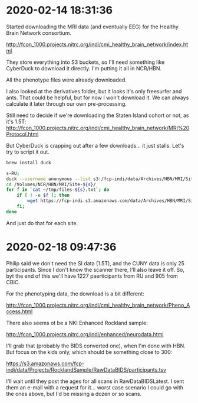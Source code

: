 # 2020-02-14 18:31:36

Started downloading the MRI data (and eventually EEG) for the Healthy Brain
Network consortium. 

http://fcon_1000.projects.nitrc.org/indi/cmi_healthy_brain_network/index.html

They store everything into S3 buckets, so I'll need something like CyberDuck to
download it directly. I'm putting it all in NCR/HBN. 

All the phenotype files were already downloaded.

I also looked at the derivatives folder, but it looks it's only freesurfer and
ants. That could be helpful, but for now I won't download it. We can always
calculate it later through our own pre-processing.

Still need to decide if we're downloading the Staten Island cohort or not, as
it's 1.5T:
http://fcon_1000.projects.nitrc.org/indi/cmi_healthy_brain_network/MRI%20Protocol.html

But CyberDuck is crapping out after a few downloads... it just stalls. Let's try
to script it out.

```bash
brew install duck

s=RU;
duck --username anonymous --list s3:/fcp-indi/data/Archives/HBN/MRI/Site-${s}/ | grep "sub-" > ~/tmp/files-${s}.txt
cd /Volumes/NCR/HBN/MRI/Site-${s}/
for f in `cat ~/tmp/files-${s}.txt`; do
    if [ ! -e $f ]; then
        wget https://fcp-indi.s3.amazonaws.com/data/Archives/HBN/MRI/Site-${s}/$f;
    fi;
done
```

And just do that for each site.

# 2020-02-18 09:47:36

Philip said we don't need the SI data (1.5T), and the CUNY data is only 25
participants. Since I don't know the scanner there, I'll also leave it off. So,
byt the end of this we'll have 1227 paerticipants from RU and 905 from CBIC.

For the phenotyping data, the download is a bit different:

http://fcon_1000.projects.nitrc.org/indi/cmi_healthy_brain_network/Pheno_Access.html

There also seems ot be a NKI Enhanced Rockland sample:

http://fcon_1000.projects.nitrc.org/indi/enhanced/neurodata.html

I'll grab that (probably the BIDS converted one), when I'm done with HBN. But
focus on the kids only, which should be something close to 300:

https://s3.amazonaws.com/fcp-indi/data/Projects/RocklandSample/RawDataBIDS/participants.tsv

I'll wait until they post the ages for all scans in RawDataBIDSLatest. I sent
them an e-mail with a request for it... worst case scenario I could go with the
ones above, but I'd be missing a dozen or so scans.

